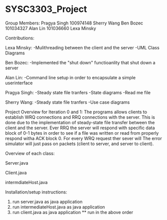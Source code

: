 # SYSC3303_Project
Group Members: 
Pragya Singh 100974148
Sherry Wang
Ben Bozec 101034327
Alan Lin 101036660
Lexa Minsky

Contributions: 

Lexa Minsky:
-Mulithreading between the client and the server
-UML Class Diagrams

Ben Bozec:
-Implemented the "shut down" functioanlity that shut down a server

Alan Lin:
-Command line setup in order to encapsulate a simple userinterface

Pragya Singh:
-Steady state file tranfers 
-State diagrams
-Read me file

Sherry Wang:
-Steady state file tranfers 
-Use case diagrams

Project Overview for Iteration 0 and 1:
The programs allows clients to establish WRQ connections and RRQ connections with the server. This is done due to the implementation of steady-state file transfer between the client and the server. Ever RRQ the server will respond with specific data block of 0-1 bytes in order to see if a file was written or read from properly respond witha ACK block 0. For every WRQ request ther sever will The error simulator will just pass on packets (client to server, and server to client).


Overview of each class:

Server.java 

Client.java 

intermdiateHost.java


Installation/setup instructions:
1) run server.java as java application
2) run intermediateHost.java as java application
3) run client.java as java application
** run in the above order
